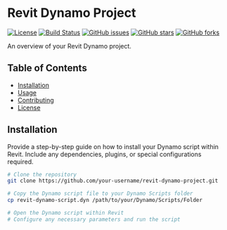 # Revit Dynamo Project

[![License](https://img.shields.io/badge/license-MIT-blue.svg)](LICENSE)
[![Build Status](https://travis-ci.org/your-username/revit-dynamo-project.svg?branch=master)](https://travis-ci.org/your-username/revit-dynamo-project)
[![GitHub issues](https://img.shields.io/github/issues/your-username/revit-dynamo-project.svg)](https://github.com/your-username/revit-dynamo-project/issues)
[![GitHub stars](https://img.shields.io/github/stars/your-username/revit-dynamo-project.svg)](https://github.com/your-username/revit-dynamo-project/stargazers)
[![GitHub forks](https://img.shields.io/github/forks/your-username/revit-dynamo-project.svg)](https://github.com/your-username/revit-dynamo-project/network)

An overview of your Revit Dynamo project.

## Table of Contents

- [Installation](#installation)
- [Usage](#usage)
- [Contributing](#contributing)
- [License](#license)

## Installation

Provide a step-by-step guide on how to install your Dynamo script within Revit. Include any dependencies, plugins, or special configurations required.

```bash
# Clone the repository
git clone https://github.com/your-username/revit-dynamo-project.git

# Copy the Dynamo script file to your Dynamo Scripts folder
cp revit-dynamo-script.dyn /path/to/your/Dynamo/Scripts/Folder

# Open the Dynamo script within Revit
# Configure any necessary parameters and run the script
